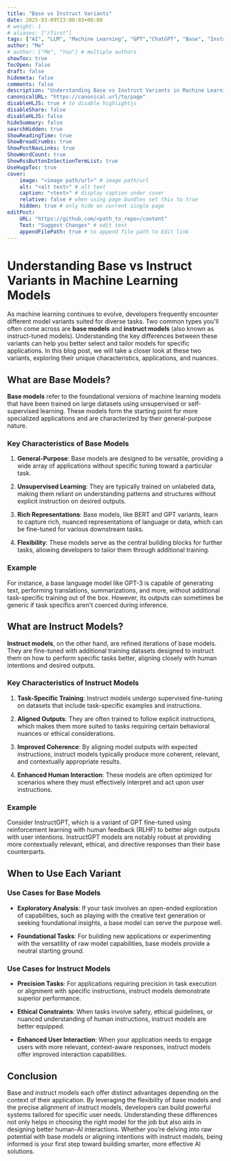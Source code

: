 ```yaml
---
title: "Base vs Instruct Variants"
date: 2025-03-09T23:00:03+00:00
# weight: 1
# aliases: ["/first"]
tags: ["AI", "LLM", "Machine Learning", "GPT","ChatGPT", "Base", "Instruct Variants"]
author: "Me"
# author: ["Me", "You"] # multiple authors
showToc: true
TocOpen: false
draft: false
hidemeta: false
comments: false
description: "Understanding Base vs Instruct Variants in Machine Learning Models"
canonicalURL: "https://canonical.url/to/page"
disableHLJS: true # to disable highlightjs
disableShare: false
disableHLJS: false
hideSummary: false
searchHidden: true
ShowReadingTime: true
ShowBreadCrumbs: true
ShowPostNavLinks: true
ShowWordCount: true
ShowRssButtonInSectionTermList: true
UseHugoToc: true
cover:
    image: "<image path/url>" # image path/url
    alt: "<alt text>" # alt text
    caption: "<text>" # display caption under cover
    relative: false # when using page bundles set this to true
    hidden: true # only hide on current single page
editPost:
    URL: "https://github.com/<path_to_repo>/content"
    Text: "Suggest Changes" # edit text
    appendFilePath: true # to append file path to Edit link
---
```

# Understanding Base vs Instruct Variants in Machine Learning Models

As machine learning continues to evolve, developers frequently encounter different model variants suited for diverse tasks. Two common types you'll often come across are **base models** and **instruct models** (also known as instruct-tuned models). Understanding the key differences between these variants can help you better select and tailor models for specific applications. In this blog post, we will take a closer look at these two variants, exploring their unique characteristics, applications, and nuances.

## What are Base Models?

**Base models** refer to the foundational versions of machine learning models that have been trained on large datasets using unsupervised or self-supervised learning. These models form the starting point for more specialized applications and are characterized by their general-purpose nature.

### Key Characteristics of Base Models

1. **General-Purpose**: Base models are designed to be versatile, providing a wide array of applications without specific tuning toward a particular task.
   
2. **Unsupervised Learning**: They are typically trained on unlabeled data, making them reliant on understanding patterns and structures without explicit instruction on desired outputs.

3. **Rich Representations**: Base models, like BERT and GPT variants, learn to capture rich, nuanced representations of language or data, which can be fine-tuned for various downstream tasks.

4. **Flexibility**: These models serve as the central building blocks for further tasks, allowing developers to tailor them through additional training.

### Example

For instance, a base language model like GPT-3 is capable of generating text, performing translations, summarizations, and more, without additional task-specific training out of the box. However, its outputs can sometimes be generic if task specifics aren't coerced during inference.

## What are Instruct Models?

**Instruct models**, on the other hand, are refined iterations of base models. They are fine-tuned with additional training datasets designed to instruct them on how to perform specific tasks better, aligning closely with human intentions and desired outputs.

### Key Characteristics of Instruct Models

1. **Task-Specific Training**: Instruct models undergo supervised fine-tuning on datasets that include task-specific examples and instructions.

2. **Aligned Outputs**: They are often trained to follow explicit instructions, which makes them more suited to tasks requiring certain behavioral nuances or ethical considerations.

3. **Improved Coherence**: By aligning model outputs with expected instructions, instruct models typically produce more coherent, relevant, and contextually appropriate results.

4. **Enhanced Human Interaction**: These models are often optimized for scenarios where they must effectively interpret and act upon user instructions.

### Example

Consider InstructGPT, which is a variant of GPT fine-tuned using reinforcement learning with human feedback (RLHF) to better align outputs with user intentions. InstructGPT models are notably robust at providing more contextually relevant, ethical, and directive responses than their base counterparts.

## When to Use Each Variant

### Use Cases for Base Models

- **Exploratory Analysis**: If your task involves an open-ended exploration of capabilities, such as playing with the creative text generation or seeking foundational insights, a base model can serve the purpose well.
  
- **Foundational Tasks**: For building new applications or experimenting with the versatility of raw model capabilities, base models provide a neutral starting ground.

### Use Cases for Instruct Models

- **Precision Tasks**: For applications requiring precision in task execution or alignment with specific instructions, instruct models demonstrate superior performance.
  
- **Ethical Constraints**: When tasks involve safety, ethical guidelines, or nuanced understanding of human instructions, instruct models are better equipped.
  
- **Enhanced User Interaction**: When your application needs to engage users with more relevant, context-aware responses, instruct models offer improved interaction capabilities.

## Conclusion

Base and instruct models each offer distinct advantages depending on the context of their application. By leveraging the flexibility of base models and the precise alignment of instruct models, developers can build powerful systems tailored for specific user needs. Understanding these differences not only helps in choosing the right model for the job but also aids in designing better human-AI interactions. Whether you’re delving into raw potential with base models or aligning intentions with instruct models, being informed is your first step toward building smarter, more effective AI solutions.